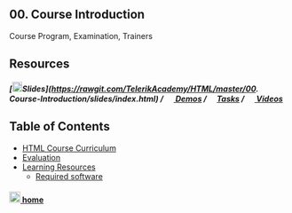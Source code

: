 ## 00. Course Introduction

Course Program, Examination, Trainers

## Resources

##### [<img src="https://raw.githubusercontent.com/TelerikAcademy/Common/master/icons/presentation.png" height="18"/>Slides](https://rawgit.com/TelerikAcademy/HTML/master/00. Course-Introduction/slides/index.html) / [<img src="https://raw.githubusercontent.com/TelerikAcademy/Common/master/icons/code.png" height="15"> Demos](demos) / [<img src="https://raw.githubusercontent.com/TelerikAcademy/Common/master/icons/homework.png" height="15">Tasks](homework) / [<img src="https://raw.githubusercontent.com/TelerikAcademy/Common/master/icons/video.png" height="15"> Videos](VIDEOS.md)

## Table of Contents
- [HTML Course Curriculum](slides/README.md#curriculum)
- [Evaluation](slides/README.md#evaluation)
- [Learning Resources](slides/README.md#resources)
  - [Required software](slides/README.md#software)

#### [<img src="https://raw.githubusercontent.com/TelerikAcademy/Common/master/icons/home.png" height="20" /> home](/README.md)
